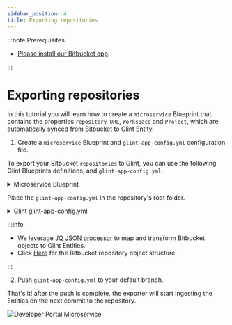 ```yaml
---
sidebar_position: 4
title: Exporting repositories
---
```


:::note Prerequisites

- [Please install our Bitbucket app](./installation).

:::

# Exporting repositories

In this tutorial you will learn how to create a `microservice` Blueprint that contains the properties `repository URL`, `Workspace` and `Project`, which are automatically synced from Bitbucket to Glint Entity.

1. Create a `microservice` Blueprint and `glint-app-config.yml` configuration file.

To export your Bitbucket `repositories` to Glint, you can use the following Glint Blueprints definitions, and `glint-app-config.yml`:

<details>
<summary> Microservice Blueprint </summary>

```json showLineNumbers
{
  "identifier": "microservice",
  "title": "Microservice",
  "icon": "Service",
  "schema": {
    "properties": {
      "url": {
        "title": "URL",
        "format": "url",
        "type": "string"
      },
      "project": {
        "type": "string",
        "title": "Project"
      }
    },
    "required": []
  },
  "mirrorProperties": {},
  "calculationProperties": {},
  "relations": {}
}
```

</details>

Place the `glint-app-config.yml` in the repository's root folder.

<details>

<summary> Glint glint-app-config.yml </summary>

```yaml showLineNumbers
resources:
  - kind: repository
    selector:
      query: "true" # JQ boolean query. If evaluated to false - skip syncing the object.
    glint:
      entity:
        mappings:
          identifier: ".name" # The Entity identifier will be the repository name. After the Entity is created, the exporter will send `PATCH` requests to update this microservice within Glint.
          title: ".name"
          blueprint: '"microservice"'
          properties:
            url: ".links.html.href" # fetch the repository URL from the Bitbucket metadata and inject it as a URL property.
            project: ".project.name" # fetch the project from the Bitbucket metadata and inject it as a property.
```

</details>

:::info

- We leverage [JQ JSON processor](https://stedolan.github.io/jq/manual/) to map and transform Bitbucket objects to Glint Entities.
- Click [Here](https://developer.atlassian.com/cloud/bitbucket/rest/api-group-repositories/#api-repositories-workspace-repo-slug-get) for the Bitbucket repository object structure.

:::

2. Push `glint-app-config.yml` to your default branch.

That's it! after the push is complete, the exporter will start ingesting the Entities on the next commit to the repository.

![Developer Portal Microservice](../../../../../static/img/integrations/bitbucket-app/BitbucketMicroservices.png)

